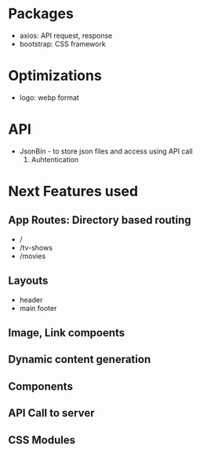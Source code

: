 # Packages

- axios: API request, response
- bootstrap: CSS framework

# Optimizations

- logo: webp format

# API

- JsonBin - to store json files and access using API call
  1. Auhtentication

# Next Features used

## App Routes: Directory based routing

- /
- /tv-shows
- /movies

## Layouts

- header
- main
  footer

## Image, Link compoents

## Dynamic content generation

## Components

## API Call to server

## CSS Modules
